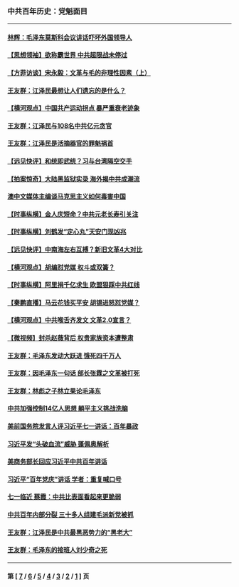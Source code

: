 ### 中共百年历史：党魁面目
---
#### [林辉：毛泽东莫斯科会议讲话吓坏外国领导人](../../pages/nf1176107/n13917931.md?05200430) 
#### [【思想领袖】欲称霸世界 中共超限战未停过](../../pages/nf1176107/n13745142.md?05200430) 
#### [【方菲访谈】宋永毅：文革与毛的非理性因素（上）](../../pages/nf1176107/n13469956.md?05200430) 
#### [王友群：江泽民最想让人们遗忘的是什么？](../../pages/nf1176107/n13408949.md?05200430) 
#### [【横河观点】中国共产运动拐点 暴严重衰老迹象](../../pages/nf1176107/n13388333.md?05200430) 
#### [王友群：江泽民与108名中共亿元贪官](../../pages/nf1176107/n13352358.md?05200430) 
#### [王友群：江泽民是活摘器官的罪魁祸首](../../pages/nf1176107/n13336903.md?05200430) 
#### [【远见快评】和统即武统？习与台湾隔空交手](../../pages/nf1176107/n13297739.md?05200430) 
#### [【拍案惊奇】大陆黑监狱实录 海外揭中共成潮流](../../pages/nf1176107/n13288853.md?05200430) 
#### [澳中文媒体主编谈马克思主义如何毒害中国](../../pages/nf1176107/n13257387.md?05200430) 
#### [【时事纵横】金人庆短命？中共元老长寿引关注](../../pages/nf1176107/n13217934.md?05200430) 
#### [【时事纵横】刘鹤发“定心丸”天安门现凶兆](../../pages/nf1176107/n13215416.md?05200430) 
#### [【远见快评】中南海左右互搏？新旧文革4大对比](../../pages/nf1176107/n13214745.md?05200430) 
#### [【横河观点】胡编怼党媒 权斗或双簧？](../../pages/nf1176107/n13210864.md?05200430) 
#### [【时事纵横】阿里捐千亿求生 欧盟狠踩中共红线](../../pages/nf1176107/n13206431.md?05200430) 
#### [【秦鹏直播】马云花钱买平安 胡锡进怒怼党媒？](../../pages/nf1176107/n13206392.md?05200430) 
#### [【横河观点】中共喉舌齐发文 文革2.0宣言？](../../pages/nf1176107/n13201248.md?05200430) 
#### [【微视频】封杀赵薇背后 权贵家族资本遭整肃](../../pages/nf1176107/n13197798.md?05200430) 
#### [王友群：毛泽东发动大跃进 饿死四千万人](../../pages/nf1176107/n13177158.md?05200430) 
#### [王友群：因毛泽东一句话 部长张霖之文革被打死](../../pages/nf1176107/n13161711.md?05200430) 
#### [王友群：林彪之子林立果论毛泽东](../../pages/nf1176107/n13128622.md?05200430) 
#### [中共加强控制14亿人思想 躺平主义挑战洗脑](../../pages/nf1176107/n13094299.md?05200430) 
#### [美前国务院发言人评习近平七一讲话：百年暴政](../../pages/nf1176107/n13066986.md?05200430) 
#### [习近平发“头破血流”威胁 蓬佩奥解析](../../pages/nf1176107/n13063604.md?05200430) 
#### [美商务部长回应习近平中共百年讲话](../../pages/nf1176107/n13062903.md?05200430) 
#### [习近平“百年党庆”讲话 学者：重复喊口号](../../pages/nf1176107/n13061411.md?05200430) 
#### [七一临近 蔡霞：中共比表面看起来更脆弱](../../pages/nf1176107/n13056418.md?05200430) 
#### [中共百年内部分裂 三十多人组建毛派新党被抓](../../pages/nf1176107/n13044023.md?05200430) 
#### [王友群：江泽民是中共最黑恶势力的“黑老大”](../../pages/nf1176107/n13022180.md?05200430) 
#### [王友群：毛泽东的接班人刘少奇之死](../../pages/nf1176107/n12991772.md?05200430) 

---
#### 第 [ [7](./7.md?05200430) / [6](./6.md?05200430) / [5](./5.md?05200430) / [4](./4.md?05200430) / [3](./3.md?05200430) / [2](./2.md?05200430) / [1](./1.md?05200430) ] 页
